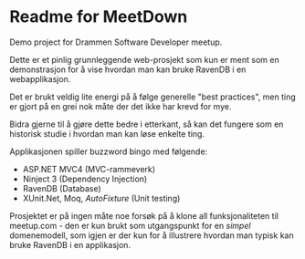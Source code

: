 Readme for MeetDown
===================

Demo project for Drammen Software Developer meetup.

Dette er et pinlig grunnleggende web-prosjekt som kun er ment som en demonstrasjon for å vise hvordan man kan bruke RavenDB i en webapplikasjon.

Det er brukt veldig lite energi på å følge generelle "best practices", men ting er gjort på en grei nok måte der det ikke har krevd for mye.

Bidra gjerne til å gjøre dette bedre i etterkant, så kan det fungere som en historisk studie i hvordan man kan løse enkelte ting.

Applikasjonen spiller buzzword bingo med følgende:

- ASP.NET MVC4 (MVC-rammeverk)
- Ninject 3 (Dependency Injection)
- RavenDB (Database)
- XUnit.Net, Moq, *AutoFixture* (Unit testing)

Prosjektet er på ingen måte noe forsøk på å klone all funksjonaliteten til meetup.com - den er kun brukt som utgangspunkt for en *simpel* domenemodell, som igjen er der kun for å illustrere hvordan man typisk kan bruke RavenDB i en applikasjon.


